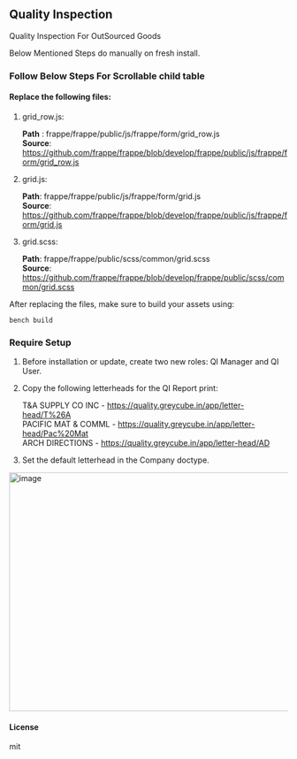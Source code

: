## Quality Inspection

Quality Inspection For OutSourced Goods

Below Mentioned Steps do manually on fresh install.
### Follow Below Steps For Scrollable child table

#### Replace the following files:

<ol>
<li>grid_row.js: </li>
  
**Path** : frappe/frappe/public/js/frappe/form/grid_row.js <br>
**Source**: https://github.com/frappe/frappe/blob/develop/frappe/public/js/frappe/form/grid_row.js
   
<li>grid.js:</li>

**Path**: frappe/frappe/public/js/frappe/form/grid.js <br>
**Source**: https://github.com/frappe/frappe/blob/develop/frappe/public/js/frappe/form/grid.js
   
<li> grid.scss:</li>

**Path**: frappe/frappe/public/scss/common/grid.scss <br>
**Source**: https://github.com/frappe/frappe/blob/develop/frappe/public/scss/common/grid.scss
</ol>

 After replacing the files, make sure to build your assets using:
 ```
bench build
```

### Require Setup

1. Before installation or update, create two new roles: QI Manager and QI User.

2. Copy the following letterheads for the QI Report print:

	T&A SUPPLY CO INC - https://quality.greycube.in/app/letter-head/T%26A <br>
	PACIFIC MAT & COMML - https://quality.greycube.in/app/letter-head/Pac%20Mat <br>
	ARCH DIRECTIONS - https://quality.greycube.in/app/letter-head/AD

3. Set the default letterhead in the Company doctype.

<img width="1428" height="432" alt="image" src="https://github.com/user-attachments/assets/8b35f18a-9d08-43e4-955f-27dcc3763b43" />

#### License

mit
